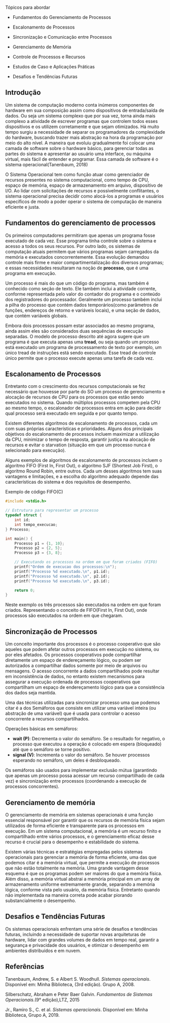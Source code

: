 Tópicos para abordar
- Fundamentos do Gerenciamento de Processos
- Escalonamento de Processos
- Sincronização e Comunicação entre Processos

- Gerenciamento de Memória
- Controle de Processos e Recursos
- Estudos de Caso e Aplicações Práticas
- Desafios e Tendências Futuras

## Introdução

Um sistema de computação moderno conta inúmeros componentes de hardware em sua composição assim como dispositivos de entrada/saída de dados. Ou seja um sistema complexo que por sua vez, torna ainda mais complexo a atividade de escrever programas que controlem todos esses dispositivos e os utilizem corretamente e que sejam otimizados. Há muito tempo surgiu a necessidade de separar os programadores da complexidade do hardware, buscando trazer mais abstração na hora da programação por meio do alto nível. A maneira que evoluiu gradualmente foi colocar uma camada de software sobre o hardware básico, para gerenciar todas as partes do sistema e apresentar ao usuário uma interface, ou máquina virtual, mais fácil de entender e programar. Essa camada de software é o sistema operacional(Tanenbaum, 2018)

O Sistema Operacional tem como função atuar como gerenciador de recursos presentes no sistema computacional, como tempo de CPU, espaço de memória, espaço de armazenamento em arquivo, dispositivo de I/O. Ao lidar com solicitações de recursos e possivelmente conflitantes, o sistema operacional precisa decidir como alocá-los a programas e usuários específicos de modo a poder operar o sistema de computação de maneira eficiente e justa.

## Fundamentos do gerenciamento de processos
Os primeiros computadores permitiram que apenas um programa fosse executado de cada vez. Esse programa tinha controle sobre o sistema e acesso a todos os seus recursos. Por outro lado, os sistemas de computação atuais permitem que vários programas sejam carregados da memória e executados concorrentemente. Essa evolução demandou controle mais firme e maior compartimentalização dos diversos programas; e essas necessidades resultaram na noção de **processo**, que é uma programa em execução.

Um processo é mais do que um código do programa, mas também é conhecido como seção de texto. Ele também inclui a atividade corrente, conforme representada pelo valor do contador do programa e o conteúdo dos registradores do processador. Geralmente um processo também inclui a pilha do processo que contém dados temporários(como parâmetros de funções, endereços de retorno e variáveis locais), e uma seção de dados, que contém variáveis globais.

Embora dois processos possam estar associados ao mesmo programa, ainda assim eles são considerados duas sequências de execução separadas. O modelo de processo descrito até agora sugere que um programa é que executa apenas uma **tread**, ou seja quando um processo está executado um programa de processamento de texto por exemplo, um único tread de instruções está sendo executado. Esse tread de controle único permite que o processo execute apenas uma tarefa de cada vez.

## Escalonamento de Processos

Entretanto com o crescimento dos recursos computacionais se fez necessário que houvesse por parte do SO um processo de gerenciamento e alocação de recursos de CPU para os processos que estão sendo executados no sistema. Quando múltiplos processos competem pela CPU ao mesmo tempo, o escalonador de processos entra em ação para decidir qual processo será executado em seguida e por quanto tempo.

Existem diferentes algoritmos de escalonamento de processos, cada um com suas próprias características e prioridades. Alguns dos principais objetivos do escalonamento de processos incluem maximizar a utilização da CPU, minimizar o tempo de resposta, garantir justiça na alocação de recursos e evitar o starvation (situação em que um processo nunca é selecionado para execução).

Alguns exemplos de algoritmos de escalonamento de processos incluem o algoritmo FIFO (First In, First Out), o algoritmo SJF (Shortest Job First), o algoritmo Round Robin, entre outros. Cada um desses algoritmos tem suas vantagens e limitações, e a escolha do algoritmo adequado depende das características do sistema e dos requisitos de desempenho.

Exemplo de código FIFO(C)
``` c
#include <stdio.h>

// Estrutura para representar um processo
typedef struct {
    int id;
    int tempo_execucao;
} Processo;

int main() {
    Processo p1 = {1, 10};
    Processo p2 = {2, 5};
    Processo p3 = {3, 8};

    // Executando os processos na ordem em que foram criados (FIFO)
    printf("Ordem de execucao dos processos:\n");
    printf("Processo %d executado.\n", p1.id);
    printf("Processo %d executado.\n", p2.id);
    printf("Processo %d executado.\n", p3.id);

    return 0;
}
```
Neste exemplo os três processos são executados na ordem em que foram criados. Representando o conceito de FIFO(First In, First Out), onde processos são executados na ordem em que chegaram.

## Sincronização de Processos
Um conceito importante dos processos é o processo cooperativo que são aqueles que podem afetar outros processos em execução no sistema, ou por eles afetados. Os processos cooperativos pode compartilhar diretamente um espaço de endereçamento lógico, ou podem ser autorizados a compartilhar dados somente por meio de arquivos ou mensagens. O acesso concorrente a dados compartilhados pode resultar em inconsistência de dados, no entanto existem mecanismos para assegurar a execução ordenada de processos cooperativos que compartilham um espaço de endereçamento lógico para que a consistência dos dados seja mantida.

Uma das técnicas utilizadas para sincronizar processo uma que podemos citar é a dos Semáforos que consiste em utilizar uma variável inteira (ou abstração de uma variável) que é usada para controlar o acesso concorrente a recursos compartilhados. 

Operações básicas em semáforos:
- **wait (P)**: Decrementa o valor do semáforo. Se o resultado for negativo, o processo que executou a operação é colocado em espera (bloqueado) até que o semáforo se torne positivo.
- **signal (V)**: Incrementa o valor do semáforo. Se houver processos esperando no semáforo, um deles é desbloqueado.

Os semáforos são usados para implementar exclusão mútua (garantindo que apenas um processo possa acessar um recurso compartilhado de cada vez) e sincronização entre processos (coordenando a execução de processos concorrentes).
## Gerenciamento de memória
 
 O gerenciamento de memória em sistemas operacionais é uma função essencial responsável por garantir que os recursos de memória física sejam utilizados de forma eficiente e transparente para os processos em execução. Em um sistema computacional, a memória é um recurso finito e compartilhado entre vários processos, e o gerenciamento eficaz desse recurso é crucial para o desempenho e estabilidade do sistema.

Existem várias técnicas e estratégias empregadas pelos sistemas operacionais para gerenciar a memória de forma eficiente, uma das que podemos citar é a memória virtual, que permite a execução de processos que não estão totalmente na memória. Uma grande vantagem desse esquema é que os programas podem ser maiores do que a memória física. Além disso, a memória virtual abstrai a memória principal em um array de armazenamento uniforme extremamente grande, separando  a memória lógica, conforme vista pelo usuário, da memória física. Entretanto quando não implementada na maneira correta pode acabar piorando substancialmente o desempenho.

## Desafios e Tendências Futuras

Os sistemas operacionais enfrentam uma série de desafios e tendências futuras, incluindo a necessidade de suportar novas arquiteturas de hardware, lidar com grandes volumes de dados em tempo real, garantir a segurança e privacidade dos usuários, e otimizar o desempenho em ambientes distribuídos e em nuvem. 
## Referências

Tanenbaum, Andrew, S. e Albert S. Woodhull. _Sistemas operacionais_. Disponível em: Minha Biblioteca, (3rd edição). Grupo A, 2008.

Silberschatz, Abraham e Peter Baer Galvin. _Fundamentos de Sistemas Operacionais_.(9° edição),LTZ, 2015 

Jr., Ramiro S., C. et al. _Sistemas operacionais_. Disponível em: Minha Biblioteca, Grupo A, 2019.